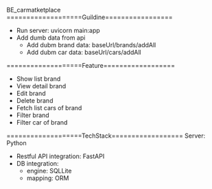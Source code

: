 BE_carmatketplace
===================Guildine=================
- Run server: uvicorn main:app
- Add dumb data from api
  + Add dubm brand data: baseUrl/brands/addAll
  + Add dubm car data: baseUrl/cars/addAll

===================Feature==================
  + Show list brand
  + View detail brand
  + Edit brand
  + Delete brand
  + Fetch list cars of brand
  + Filter brand
  + Filter car of brand

===================TechStack==================
Server: Python
  + Restful API integration: FastAPI
  + DB integration:
    - engine: SQLLite
    - mapping: ORM

